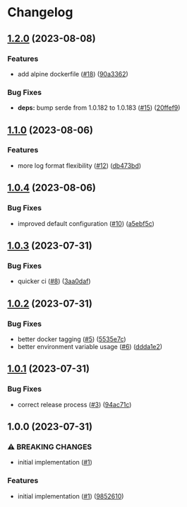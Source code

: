 # Changelog

## [1.2.0](https://github.com/kade-robertson/rust-template/compare/v1.1.0...v1.2.0) (2023-08-08)


### Features

* add alpine dockerfile ([#18](https://github.com/kade-robertson/rust-template/issues/18)) ([90a3362](https://github.com/kade-robertson/rust-template/commit/90a33624bf5bb2c7606679382d6ce993274bb614))


### Bug Fixes

* **deps:** bump serde from 1.0.182 to 1.0.183 ([#15](https://github.com/kade-robertson/rust-template/issues/15)) ([20ffef9](https://github.com/kade-robertson/rust-template/commit/20ffef9b58fef3f3033ced368d6eb4d9e1483290))

## [1.1.0](https://github.com/kade-robertson/rust-template/compare/v1.0.4...v1.1.0) (2023-08-06)


### Features

* more log format flexibility ([#12](https://github.com/kade-robertson/rust-template/issues/12)) ([db473bd](https://github.com/kade-robertson/rust-template/commit/db473bd3ec15f14122c4bf209a6c3d5e8a9fa167))

## [1.0.4](https://github.com/kade-robertson/rust-template/compare/v1.0.3...v1.0.4) (2023-08-06)


### Bug Fixes

* improved default configuration ([#10](https://github.com/kade-robertson/rust-template/issues/10)) ([a5ebf5c](https://github.com/kade-robertson/rust-template/commit/a5ebf5c78adbbd3ef4abf94c9fa96e84fb15073c))

## [1.0.3](https://github.com/kade-robertson/rust-template/compare/v1.0.2...v1.0.3) (2023-07-31)


### Bug Fixes

* quicker ci ([#8](https://github.com/kade-robertson/rust-template/issues/8)) ([3aa0daf](https://github.com/kade-robertson/rust-template/commit/3aa0daff9064ece73a25484c867dbddb6fd1bed2))

## [1.0.2](https://github.com/kade-robertson/rust-template/compare/v1.0.1...v1.0.2) (2023-07-31)


### Bug Fixes

* better docker tagging ([#5](https://github.com/kade-robertson/rust-template/issues/5)) ([5535e7c](https://github.com/kade-robertson/rust-template/commit/5535e7ca9b12f0c78b02e45cf89e17b45656bf1b))
* better environment variable usage ([#6](https://github.com/kade-robertson/rust-template/issues/6)) ([ddda1e2](https://github.com/kade-robertson/rust-template/commit/ddda1e26fe175558509d38da0b4294fb34960293))

## [1.0.1](https://github.com/kade-robertson/rust-template/compare/v1.0.0...v1.0.1) (2023-07-31)


### Bug Fixes

* correct release process ([#3](https://github.com/kade-robertson/rust-template/issues/3)) ([94ac71c](https://github.com/kade-robertson/rust-template/commit/94ac71c8b1146631f4de7ce565bb61d7ac03ccc9))

## 1.0.0 (2023-07-31)


### ⚠ BREAKING CHANGES

* initial implementation ([#1](https://github.com/kade-robertson/rust-template/issues/1))

### Features

* initial implementation ([#1](https://github.com/kade-robertson/rust-template/issues/1)) ([9852610](https://github.com/kade-robertson/rust-template/commit/98526107965785c0313cd7d16961a9fc34981466))
